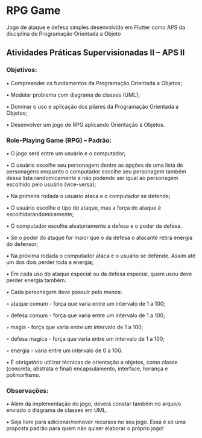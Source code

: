 # RPG Game
Jogo de ataque e defesa simples desenvolvido em Flutter como APS da disciplina de Programação Orientada a Objeto

## Atividades Práticas Supervisionadas II – APS II

### Objetivos:

• Compreender os fundamentos da Programação Orientada a Objetos;

• Modelar problema com diagrama de classes (UML);

• Dominar o uso e aplicação dos pilares da Programação Orientada a Objetos;

• Desenvolver um jogo de RPG aplicando Orientação a Objetos.


### Role-Playing Game (RPG) – Padrão:

• O jogo será entre um usuário e o computador;

• O usuário escolhe seu personagem dentre as opções de uma lista de personagens enquanto o computador escolhe seu personagem também dessa lista randomicamente e não podendo ser igual ao personagem escolhido pelo usuário (vice-versa);

• Na primeira rodada o usuário ataca e o computador se defende;

• O usuário escolhe o tipo de ataque, mas a força do ataque é escolhidarandomicamente;

• O computador escolhe aleatoriamente a defesa e o poder da defesa.

• Se o poder do ataque for maior que o da defesa o atacante retira energia do defensor;

• Na próxima rodada o computador ataca e o usuário se defende. Assim até um dos dois perder toda a energia;

• Em cada uso do ataque especial ou da defesa especial, quem usou deve perder energia também.

• Cada personagem deve possuir pelo menos:

 ◦ ataque comum - força que varia entre um intervalo de 1 a 100;
 
 ◦ defesa comum - força que varia entre um intervalo de 1 a 100;
 
 ◦ magia - força que varia entre um intervalo de 1 a 100;
 
 ◦ defesa magica - força que varia entre um intervalo de 1 a 100;
 
 ◦ energia - varia entre um intervalo de 0 a 100.
 
• É obrigatório utilizar técnicas de orientação a objetos, como classe (concreta, abstrata e final) encapsulamento, interface, herança e polimorfismo.

 
### Observações:

• Além da implementação do jogo, deverá constar também no arquivo enviado o diagrama de classes em UML.

• Seja livre para adicionar/remover recursos no seu jogo. Essa é só uma proposta padrão para quem não quiser elaborar o próprio jogo!
